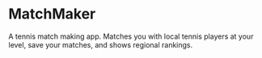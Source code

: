 # MatchMaker
A tennis match making app. Matches you with local tennis players at your level, save your matches, and shows regional rankings.
